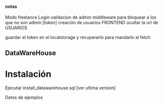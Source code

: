 #### notas ####
Modo freelance
Login validacion de admin
middleware para bloquear a los que no son admin [token]
creación de usuarios
FRONTEND
ocultar la url de USUARIOS

guardar el token en el localstorage y recuperarlo para mandarlo al fetch


## DataWareHouse ##
# Instalación #
Ejecutar install_datawarehouse.sql [ver ultima version]

Datos de ejemplos


